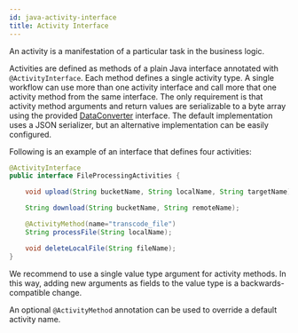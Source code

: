```yaml
---
id: java-activity-interface
title: Activity Interface
---
```


An activity is a manifestation of a particular task in the business logic.

Activities are defined as methods of a plain Java interface annotated with `@ActivityInterface`. 
Each method defines a single activity type. A single workflow can use more than one activity interface and call more 
that one activity method from the same interface.
The only requirement is that activity method arguments and return values are serializable to a byte array using the provided
[DataConverter](https://static.javadoc.io/com.uber.cadence/cadence-client/2.4.1/index.html?com/uber/cadence/converter/DataConverter.html)
interface. The default implementation uses a JSON serializer, but an alternative implementation can be easily configured.

Following is an example of an interface that defines four activities:

```java
@ActivityInterface
public interface FileProcessingActivities {

    void upload(String bucketName, String localName, String targetName);

    String download(String bucketName, String remoteName);

    @ActivityMethod(name="transcode_file")
    String processFile(String localName);

    void deleteLocalFile(String fileName);
}

```
We recommend to use a single value type argument for activity methods. In this way, adding new arguments as fields
to the value type is a backwards-compatible change.

An optional `@ActivityMethod` annotation can be used to override a default activity name.
